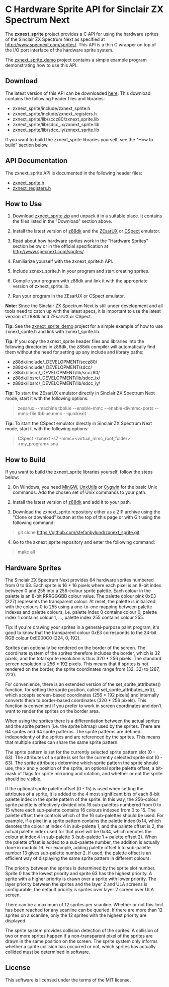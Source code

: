 # C Hardware Sprite API for Sinclair ZX Spectrum Next

The **zxnext_sprite** project provides a C API for using the hardware sprites of
the Sinclair ZX Spectrum Next as specified at http://www.specnext.com/sprites/.
This API is a thin C wrapper on top of the I/O port interface of the hardware
sprite system.

The [zxnext_sprite_demo](https://github.com/stefanbylund/zxnext_sprite_demo)
project contains a simple example program demonstrating how to use this API.

## Download

The latest version of this API can be downloaded [here](build/zxnext_sprite.zip).
This download contains the following header files and libraries:

* zxnext_sprite/include/zxnext_sprite.h
* zxnext_sprite/include/zxnext_registers.h
* zxnext_sprite/lib/sccz80/zxnext_sprite.lib
* zxnext_sprite/lib/sdcc_ix/zxnext_sprite.lib
* zxnext_sprite/lib/sdcc_iy/zxnext_sprite.lib

If you want to build the zxnext_sprite libraries yourself, see the "How to build"
section below.

## API Documentation

The zxnext_sprite API is documented in the following header files:

* [zxnext_sprite.h](include/zxnext_sprite.h)
* [zxnext_registers.h](include/zxnext_registers.h)

## How to Use

1. Download [zxnext_sprite.zip](build/zxnext_sprite.zip) and unpack it in a
suitable place. It contains the files listed in the "Download" section above.

2. Install the latest version of [z88dk](https://github.com/z88dk/z88dk) and
the [ZEsarUX](https://sourceforge.net/projects/zesarux/) or
[CSpect](https://dailly.blogspot.se/2017/07/new-cspect-zx-spectrum-next-emulator.html)
emulator.

4. Read about how hardware sprites work in the "Hardware Sprites" section below
or in the official specification at http://www.specnext.com/sprites/.

5. Familiarize yourself with the zxnext_sprite.h API.

6. Include zxnext_sprite.h in your program and start creating sprites.

7. Compile your program with z88dk and link it with the appropriate version of
zxnext_sprite.lib.

8. Run your program in the ZEsarUX or CSpect emulator.

**Note:** Since the Sinclair ZX Spectrum Next is still under development and all
tools need to catch up with the latest specs, it is important to use the latest
version of z88dk and ZEsarUX or CSpect.

**Tip:** See the [zxnext_sprite_demo](https://github.com/stefanbylund/zxnext_sprite_demo)
project for a simple example of how to use zxnext_sprite.h and link with zxnext_sprite.lib.

**Tip:** If you copy the zxnext_sprite header files and libraries into the
following directories in z88dk, the z88dk compiler will automatically find them
without the need for setting up any include and library paths:

* z88dk/include/_DEVELOPMENT/sccz80/
* z88dk/include/_DEVELOPMENT/sdcc/
* z88dk/libsrc/_DEVELOPMENT/lib/sccz80/
* z88dk/libsrc/_DEVELOPMENT/lib/sdcc_ix/
* z88dk/libsrc/_DEVELOPMENT/lib/sdcc_iy/

**Tip:** To start the ZEsarUX emulator directly in Sinclair ZX Spectrum Next
mode, start it with the following options:

> zesarux --machine tbblue --enable-mmc --enable-divmmc-ports --mmc-file tbblue.mmc --quickexit

**Tip:** To start the CSpect emulator directly in Sinclair ZX Spectrum Next
mode, start it with the following options:

> CSpect -zxnext -s7 -mmc=<virtual_mmc_root_folder> <my_program>.sna

## How to Build

If you want to build the zxnext_sprite libraries yourself, follow the steps below:

1. On Windows, you need [MinGW](http://www.mingw.org/),
[UnxUtils](https://sourceforge.net/projects/unxutils/) or
[Cygwin](https://www.cygwin.com/) for the basic Unix commands. Add the chosen
set of Unix commands to your path.

2. Install the latest version of [z88dk](https://github.com/z88dk/z88dk) and add
it to your path.

3. Download the zxnext_sprite repository either as a ZIP archive using the
"Clone or download" button at the top of this page or with Git using the
following command:

> git clone https://github.com/stefanbylund/zxnext_sprite.git

4. Go to the zxnext_sprite repository and enter the following command:

> make all

## Hardware Sprites

The Sinclair ZX Spectrum Next provides 64 hardware sprites numbered from 0 to
63\. Each sprite is 16 * 16 pixels where each pixel is an 8-bit index between
0 and 255 into a 256-colour sprite palette. Each colour in the palette is an
8-bit RRRGGGBB colour value. The palette colour pink 0xE3 (227) represents
the transparent colour. At reset, the palette is initialized with the colours
0 to 255 using a one-to-one mapping between palette indexes and palette
colours, i.e. palette index 0 contains colour 0, palette index 1 contains
colour 1, ..., palette index 255 contains colour 255.

Tip: If you're drawing your sprites in a general-purpose paint program, it's
good to know that the transparent colour 0xE3 corresponds to the 24-bit RGB
colour 0xE000C0 (224, 0, 192).

Sprites can optionally be rendered on the border of the screen. The coordinate
system of the sprites therefore includes the border, which is 32 pixels, and
the total sprite resolution is thus 320 * 256 pixels. The standard screen
resolution is 256 * 192 pixels. This means that if sprites is not rendered on
the border, the sprite coordinates range from (32, 32) to (287, 223).

For convenience, there is an extended version of the set_sprite_attributes()
function, for setting the sprite position, called set_sprite_attributes_ext(),
which accepts screen-based coordinates (256 * 192 pixels) and internally
converts them to border-based coordinates (320 * 256 pixels). This function
is convenient if you prefer to work in screen coordinates and don't want to
render the sprites on the border area.

When using the sprites there is a differentiation between the actual sprites
and the sprite pattern (i.e. the sprite bitmap) used by the sprites. There
are 64 sprites and 64 sprite patterns. The sprite patterns are defined
independently of the sprites and are referenced by the sprites. This means
that multiple sprites can share the same sprite pattern.

The sprite pattern is set for the currently selected sprite pattern slot
(0 - 63). The attributes of a sprite is set for the currently selected sprite
slot (0 - 63). The sprite attributes determine which sprite pattern the sprite
should use, the x and y position of the sprite, an optional sprite palette
offset, a bit-mask of flags for sprite mirroring and rotation, and whether or
not the sprite should be visible.

If the optional sprite palette offset (0 - 15) is used when setting the
attributes of a sprite, it is added to the 4 most significant bits of each
8-bit palette index in the sprite pattern of the sprite. In this way, the
256-colour sprite palette is effectively divided into 16 sub-palettes
numbered from 0 to 15 where each sub-palette contains 16 colours indexed from
0 to 15. The palette offset then controls which of the 16 sub-palettes should
be used. For example, if a pixel in a sprite pattern contains the palette
index 0x14, which denotes the colour at index 4 in sub-palette 1, and the
palette offset is 2, the actual palette index used for that pixel will be
0x34, which denotes the colour at index 4 in sub-palette 3 (sub-palette 1 +
palette offset 2). When the palette offset is added to a sub-palette number,
the addition is actually done in modulo 16. For example, adding palette
offset 5 to sub-palette number 13 gives sub-palette number 2. If used, the
palette offset is an efficient way of displaying the same sprite pattern in
different colours.

The priority between the sprites is determined by the sprite slot number.
Sprite 0 has the lowest priority and sprite 63 has the highest priority.
A sprite with a higher priority is drawn over a sprite with lower priority.
The layer priority between the sprites and the layer 2 and ULA screens is
configurable, the default priority is sprites over layer 2 screen over ULA
screen.

There can be a maximum of 12 sprites per scanline. Whether or not this limit
has been reached for any scanline can be queried. If there are more than 12
sprites on a scanline, only the 12 sprites with the highest priority are
displayed.

The sprite system provides collision detection of the sprites. A collision of
two or more sprites happen if a non-transparent pixel of the sprites are drawn
in the same position on the screen. The sprite system only informs whether a
sprite collision has occurred or not, which sprites has actually collided must
be determined in software.

## License

This software is licensed under the terms of the MIT license.
